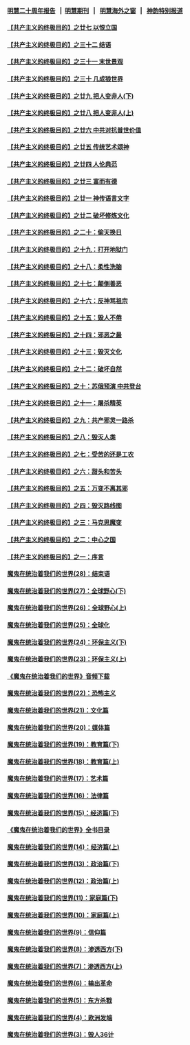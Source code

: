 #### [明慧二十周年报告](https://github.com/gfw-breaker/mh-reports/blob/master/README.md?t=07130237) &nbsp;&nbsp;|&nbsp;&nbsp;[明慧期刊](https://github.com/gfw-breaker/mh-qikan) &nbsp;&nbsp;|&nbsp;&nbsp; [明慧海外之窗](https://github.com/gfw-breaker/mh-news/blob/master/README.md?t=07130237) &nbsp;&nbsp;|&nbsp;&nbsp; [神韵特别报道](https://github.com/gfw-breaker/mh-news/blob/master/shenyun.md?t=07130237) 

#### [【共产主义的终极目的】之廿七 以恨立国](../pages/nsc422/n11336944.md?t=07130237) 

#### [【共产主义的终极目的】之三十二 结语](../pages/nsc422/n11360535.md?t=07130237) 

#### [【共产主义的终极目的】之三十一 末世景观](../pages/nsc422/n11351129.md?t=07130237) 

#### [【共产主义的终极目的】之三十 几成狼世界](../pages/nsc422/n11348280.md?t=07130237) 

#### [【共产主义的终极目的】之廿九 把人变非人(下)](../pages/nsc422/n11344140.md?t=07130237) 

#### [【共产主义的终极目的】之廿八 把人变非人(上)](../pages/nsc422/n11340492.md?t=07130237) 

#### [【共产主义的终极目的】之廿六 中共对抗普世价值](../pages/nsc422/n11324785.md?t=07130237) 

#### [【共产主义的终极目的】之廿五 传统艺术颂神](../pages/nsc422/n11296396.md?t=07130237) 

#### [【共产主义的终极目的】之廿四 人伦典范](../pages/nsc422/n11296397.md?t=07130237) 

#### [【共产主义的终极目的】之廿三 富而有德](../pages/nsc422/n11283598.md?t=07130237) 

#### [【共产主义的终极目的】之廿一 神传语言文字](../pages/nsc422/n11263265.md?t=07130237) 

#### [【共产主义的终极目的】之廿二 破坏修炼文化](../pages/nsc422/n11245728.md?t=07130237) 

#### [【共产主义的终极目的】之二十：偷天换日](../pages/nsc422/n11238846.md?t=07130237) 

#### [【共产主义的终极目的】之十九：打开地狱门](../pages/nsc422/n11206376.md?t=07130237) 

#### [【共产主义的终极目的】之十八：柔性洗脑](../pages/nsc422/n11199994.md?t=07130237) 

#### [【共产主义的终极目的】之十七：颠倒善恶](../pages/nsc422/n11179782.md?t=07130237) 

#### [【共产主义的终极目的】之十六：反神骂祖宗](../pages/nsc422/n11166798.md?t=07130237) 

#### [【共产主义的终极目的】之十五：毁人不倦](../pages/nsc422/n11166792.md?t=07130237) 

#### [【共产主义的终极目的】之十四：邪恶之最](../pages/nsc422/n11150249.md?t=07130237) 

#### [【共产主义的终极目的】之十三：毁灭文化](../pages/nsc422/n11135227.md?t=07130237) 

#### [【共产主义的终极目的】之十二：破坏自然](../pages/nsc422/n11135214.md?t=07130237) 

#### [【共产主义的终极目的】之十：苏俄预演 中共登台](../pages/nsc422/n11118424.md?t=07130237) 

#### [【共产主义的终极目的】之十一：屠杀精英](../pages/nsc422/n11118442.md?t=07130237) 

#### [【共产主义的终极目的】之九：共产邪灵一路杀](../pages/nsc422/n11114139.md?t=07130237) 

#### [【共产主义的终极目的】之八：毁灭人类](../pages/nsc422/n11108503.md?t=07130237) 

#### [【共产主义的终极目的】之七：受苦的还是工农](../pages/nsc422/n11101809.md?t=07130237) 

#### [【共产主义的终极目的】之六：甜头和苦头](../pages/nsc422/n11096971.md?t=07130237) 

#### [【共产主义的终极目的】之五：万变不离其邪](../pages/nsc422/n11091285.md?t=07130237) 

#### [【共产主义的终极目的】之四：毁灭路线图](../pages/nsc422/n11086284.md?t=07130237) 

#### [【共产主义的终极目的】之三：马克思魔变](../pages/nsc422/n11061941.md?t=07130237) 

#### [【共产主义的终极目的】之二：中心之国](../pages/nsc422/n11047728.md?t=07130237) 

#### [【共产主义的终极目的】之一：序言](../pages/nsc422/n11086077.md?t=07130237) 

#### [魔鬼在统治着我们的世界(28)：结束语](../pages/nsc422/n10936246.md?t=07130237) 

#### [魔鬼在统治着我们的世界(27)：全球野心(下)](../pages/nsc422/n10928319.md?t=07130237) 

#### [魔鬼在统治着我们的世界(26)：全球野心(上)](../pages/nsc422/n10900318.md?t=07130237) 

#### [魔鬼在统治着我们的世界(25)：全球化](../pages/nsc422/n10788205.md?t=07130237) 

#### [魔鬼在统治着我们的世界(24)：环保主义(下)](../pages/nsc422/n10695307.md?t=07130237) 

#### [魔鬼在统治着我们的世界(23)：环保主义(上)](../pages/nsc422/n10688613.md?t=07130237) 

#### [《魔鬼在统治着我们的世界》音频下载](../pages/nsc422/n10635553.md?t=07130237) 

#### [魔鬼在统治着我们的世界(22)：恐怖主义](../pages/nsc422/n10614727.md?t=07130237) 

#### [魔鬼在统治着我们的世界(21)：文化篇](../pages/nsc422/n10597706.md?t=07130237) 

#### [魔鬼在统治着我们的世界(20)：媒体篇](../pages/nsc422/n10586579.md?t=07130237) 

#### [魔鬼在统治着我们的世界(19)：教育篇(下)](../pages/nsc422/n10564808.md?t=07130237) 

#### [魔鬼在统治着我们的世界(18)：教育篇(上)](../pages/nsc422/n10526970.md?t=07130237) 

#### [魔鬼在统治着我们的世界(17)：艺术篇](../pages/nsc422/n10499093.md?t=07130237) 

#### [魔鬼在统治着我们的世界(16)：法律篇](../pages/nsc422/n10485969.md?t=07130237) 

#### [魔鬼在统治着我们的世界(15)：经济篇(下)](../pages/nsc422/n10469975.md?t=07130237) 

#### [《魔鬼在统治着我们的世界》全书目录](../pages/nsc422/n10464261.md?t=07130237) 

#### [魔鬼在统治着我们的世界(14)：经济篇(上)](../pages/nsc422/n10457370.md?t=07130237) 

#### [魔鬼在统治着我们的世界(13)：政治篇(下)](../pages/nsc422/n10448270.md?t=07130237) 

#### [魔鬼在统治着我们的世界(12)：政治篇(上)](../pages/nsc422/n10444576.md?t=07130237) 

#### [魔鬼在统治着我们的世界(11)：家庭篇(下)](../pages/nsc422/n10440961.md?t=07130237) 

#### [魔鬼在统治着我们的世界(10)：家庭篇(上)](../pages/nsc422/n10435448.md?t=07130237) 

#### [魔鬼在统治着我们的世界(9)：信仰篇](../pages/nsc422/n10432159.md?t=07130237) 

#### [魔鬼在统治着我们的世界(8)：渗透西方(下)](../pages/nsc422/n10429603.md?t=07130237) 

#### [魔鬼在统治着我们的世界(7)：渗透西方(上)](../pages/nsc422/n10426013.md?t=07130237) 

#### [魔鬼在统治着我们的世界(6)：输出革命](../pages/nsc422/n10421536.md?t=07130237) 

#### [魔鬼在统治着我们的世界(5)：东方杀戮](../pages/nsc422/n10417707.md?t=07130237) 

#### [魔鬼在统治着我们的世界(4)：欧洲发端](../pages/nsc422/n10414890.md?t=07130237) 

#### [魔鬼在统治着我们的世界(3)：毁人36计](../pages/nsc422/n10411583.md?t=07130237) 

